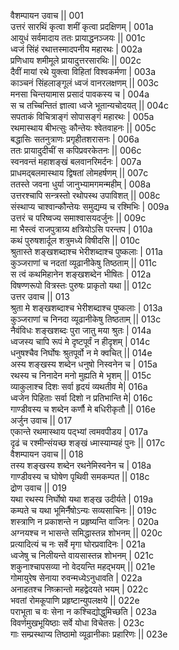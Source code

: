 वैशम्पायन उवाच ||	001    
उत्तरं सारथिं कृत्वा शमीं कृत्वा प्रदक्षिणम् |	001a  
आयुधं सर्वमादाय ततः प्रायाद्धनञ्जयः ||	001c  
ध्वजं सिंहं रथात्तस्मादपनीय महारथः |	002a  
प्रणिधाय शमीमूले प्रायादुत्तरसारथिः ||	002c  
दैवीं मायां रथे युक्त्वा विहितां विश्वकर्मणा |	003a  
काञ्चनं सिंहलाङ्गूलं ध्वजं वानरलक्षणम् ||	003c  
मनसा चिन्तयामास प्रसादं पावकस्य च |	004a  
स च तच्चिन्तितं ज्ञात्वा ध्वजे भूतान्यचोदयत् ||	004c  
सपताकं विचित्राङ्गं सोपासङ्गं महारथः |	005a  
रथमास्थाय बीभत्सुः कौन्तेयः श्वेतवाहनः ||	005c  
बद्धासिः सतनुत्राणः प्रगृहीतशरासनः |	006a  
ततः प्रायादुदीचीं स कपिप्रवरकेतनः ||	006c  
स्वनवन्तं महाशङ्खं बलवानरिमर्दनः |	007a  
प्राधमद्बलमास्थाय द्विषतां लोमहर्षणम् ||	007c  
ततस्ते जवना धुर्या जानुभ्यामगमन्महीम् |	008a  
उत्तरश्चापि सन्त्रस्तो रथोपस्थ उपाविशत् ||	008c  
संस्थाप्य चाश्वान्कौन्तेयः समुद्यम्य च रश्मिभिः |	009a  
उत्तरं च परिष्वज्य समाश्वासयदर्जुनः ||	009c  
मा भैस्त्वं राजपुत्राग्र्य क्षत्रियोऽसि परन्तप |	010a  
कथं पुरुषशार्दूल शत्रुमध्ये विषीदसि ||	010c  
श्रुतास्ते शङ्खशब्दाश्च भेरीशब्दाश्च पुष्कलाः |	011a  
कुञ्जराणां च नदतां व्यूढानीकेषु तिष्ठताम् ||	011c  
स त्वं कथमिहानेन शङ्खशब्देन भीषितः |	012a  
विषण्णरूपो वित्रस्तः पुरुषः प्राकृतो यथा ||	012c  
उत्तर उवाच ||	013    
श्रुता मे शङ्खशब्दाश्च भेरीशब्दाश्च पुष्कलाः |	013a  
कुञ्जराणां च निनदा व्यूढानीकेषु तिष्ठताम् ||	013c  
नैवंविधः शङ्खशब्दः पुरा जातु मया श्रुतः |	014a  
ध्वजस्य चापि रूपं मे दृष्टपूर्वं न हीदृशम् |	014c  
धनुषश्चैव निर्घोषः श्रुतपूर्वो न मे क्वचित् ||	014e   
अस्य शङ्खस्य शब्देन धनुषो निस्वनेन च |	015a  
रथस्य च निनादेन मनो मुह्यति मे भृशम् ||	015c  
व्याकुलाश्च दिशः सर्वा हृदयं व्यथतीव मे|	016a  
ध्वजेन पिहिताः सर्वा दिशो न प्रतिभान्ति मे|	016c  
गाण्डीवस्य च शब्देन कर्णौ मे बधिरीकृतौ ||	016e   
अर्जुन उवाच ||	017    
एकान्ते रथमास्थाय पद्भ्यां त्वमवपीडय |	017a  
दृढं च रश्मीन्संयच्छ शङ्खं ध्मास्याम्यहं पुनः ||	017c  
वैशम्पायन उवाच ||	018    
तस्य शङ्खस्य शब्देन रथनेमिस्वनेन च |	018a  
गाण्डीवस्य च घोषेण पृथिवी समकम्पत ||	018c  
द्रोण उवाच ||	019    
यथा रथस्य निर्घोषो यथा शङ्ख उदीर्यते |	019a  
कम्पते च यथा भूमिर्नैषोऽन्यः सव्यसाचिनः ||	019c  
शस्त्राणि न प्रकाशन्ते न प्रहृष्यन्ति वाजिनः |	020a  
अग्नयश्च न भासन्ते समिद्धास्तन्न शोभनम् ||	020c  
प्रत्यादित्यं च नः सर्वे मृगा घोरप्रवादिनः |	021a  
ध्वजेषु च निलीयन्ते वायसास्तन्न शोभनम् |	021c  
शकुनाश्चापसव्या नो वेदयन्ति महद्भयम् ||	021e   
गोमायुरेष सेनाया रुवन्मध्येऽनुधावति |	022a  
अनाहतश्च निष्क्रान्तो महद्वेदयते भयम् |	022c  
भवतां रोमकूपाणि प्रहृष्टान्युपलक्षये ||	022e   
पराभूता च वः सेना न कश्चिद्योद्धुमिच्छति |	023a  
विवर्णमुखभूयिष्ठाः सर्वे योधा विचेतसः |	023c  
गाः सम्प्रस्थाप्य तिष्ठामो व्यूढानीकाः प्रहारिणः ||	023e   
